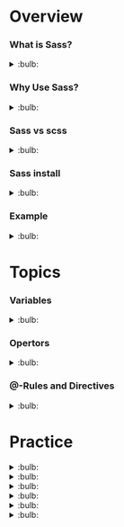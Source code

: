 # Overview

### What is Sass?

<details>
  <summary>:bulb:</summary>
 <li>Sass stands for Syntactically Awesome Stylesheet</li>
 <li>Sass is an extension to CSS</li>
 <li>Sass is a CSS pre-processor</li>
 <li>Sass stands for Syntactically Awesome Stylesheet</li>
 <li>Sass is completely compatible with all versions of CSS</li>
 <li>Sass reduces repetition of CSS and therefore saves time</li>
 <li>Sass is free to download and use</li>
</details>

### Why Use Sass?
<details>
  <summary>:bulb:</summary>
  
<li>It is easy, short and clean in a programming construct.</li>
<li>It contains all the features of CSS along with some advance features.</li>
<li>don't need to repeat similar CSS again and again in your project.</li>
</details>

### Sass vs scss
<details>
  <summary>:bulb:</summary>
  
![image](https://user-images.githubusercontent.com/75599178/174654405-8209e133-4386-4baa-8e73-bea84ad55c69.png)
</details>

### Sass install
<details>
  <summary>:bulb:</summary>
  * Sass for html page we have to add vscode extension which is sass live compiler.

  * To start, create a folder with two folders inside, CSS and images. Then inside the CSS folder create a file with the Sass extension (style.scss)in my case it's style.scss.

  * Then open it and the file will be detected right away. Below the editor a button will appear named Watch Sass. Just click on it to tell Sass to watch this file and start generating (compiling) code in the CSS file.

  * Once SASS finishes compiling it will create three files in the project's CSS folder: style.css, style.scss, and style.css.map. It tracks all the changes and it is ready to generate CSS code.

  * Then , we will link our CSS file in the index.html file.
  
For reference, visit https://www.youtube.com/watch?v=Zz6eOVaaelI.
``` css
<link rel="stylesheet" href="css/style.css">
 ```
</details>

### Example

<details>
  <summary>:bulb:</summary>
  
![image](https://user-images.githubusercontent.com/75599178/174790669-6cbb8473-dd03-4040-852b-823bedd762ad.png)

``` html
<!-- index.html -->  
  
  
<!DOCTYPE html>
<html lang="en">
<head>
      <meta charset="UTF-8">
      <meta http-equiv="X-UA-Compatible" content="IE=edge">
      <meta name="viewport" content="width=device-width, initial-scale=1.0">
      <link rel="stylesheet" href="css/style.css">
      <title>SASS Tutorial</title>
</head>
<body>
      <header>
            <h1>WELCOME</h1>
            <button>Add Details</button>
      </header>
      <div class="contact">
            
            <div class="info">
                  <h1>Contact Info</h1>
                  <p>This is the page to show the contacts.</p>
                  <button>Details</button>
            </div>
      </div>
</body>
</html>

```
``` css 
/* style.css */
  
  
header {
  margin: 2rem 2rem 2rem 50rem;
  display: flex;
  justify-content: center;
  color: rgb(58, 42, 42);
}
header button {
  background: rgb(56, 146, 142);
}
header button:hover {
  background: red;
}

body {
  background-color: #ab99ca;
  padding: 2rem;
  min-height: 100vh;
  align-items: center;
}
body .contact button {
  background: rgb(58, 148, 90);
}
/*# sourceMappingURL=style.css.map */
  
```
  
 ```css 
  
/* style.css.map */
  
{"version":3,"sources":["style.scss","style.css"],"names":[],"mappings":"AAMA;EACI,4BAAA;EACA,aAAA;EACA,uBAAA;EACA,sBANU;ACCd;ADMI;EACI,6BATM;ACKd;ADKQ;EACI,eAAA;ACHZ;;ADOA;EACI,yBAAA;EACA,aAAA;EACA,iBAAA;EACA,mBAAA;ACJJ;ADKI;EACI,4BAAA;ACHR","file":"style.css"}
  
```
```css 
 /* style.scss */


$primaryBtn : rgb(56, 146, 142);
$textColor  : rgb(58, 42, 42);

header{
    margin: 2rem 2rem 2rem 50rem;
    display: flex;
    justify-content: center;
    color: $textColor;
    button {
        background: $primaryBtn;
        &:hover {
            background: red;
        }
    }
}
body {
    background-color: #ab99ca;
    padding: 2rem;
    min-height: 100vh;
    align-items: center;
    .contact button {
        background: rgb(58, 148, 90);
    }
}
```
Interface will be :

![image](https://user-images.githubusercontent.com/75599178/174791880-5ded9321-c8a2-43b3-882f-9c10bf956fe7.png)
</details>

# Topics

### Variables

<details>
  <summary>:bulb:</summary>
  
> Sass variables are used to store information that can be reused throughout the stylesheet when you need. You can store things like colors, font stacks, or any CSS value according to your future reusability.  ** The $ symbol is used to make something a variable. **
``` css
$pageColor: rgb(178, 224, 197);
$fontFamily: Helvetica, sans-serif;
$fontColor:rgb(12, 62, 136);

body{
    background: 100% $pageColor;
    font-family: $fontFamily;
    color: $fontColor;
}
```
</details>

### Opertors
<details>
  <summary>:bulb:</summary>  

### 1) Assignment Operator

In Sass, the colon ( : ) operator is used to define a variable.

``` css
$main-color: lightpink;   
```
### 2) Arithmetic Operators
![image](https://user-images.githubusercontent.com/75599178/175319917-76eff30a-41ff-4453-ac39-074a3a87b9c1.png)
``` css

h2 {  
    font-size: 15px + 2em; // Show error due to incompatible units  
    font-size: 15px + 2; // 17px  
} 
2)Multiplication of two numbers of the same unit is not valid CSS:

h2 {  
    font-size: 5px * 2px; // invalid CSS  
}  
3)The division operator is an integral part of the CSS shorthand properties.

font: 16px / 24px Arial sans-serif;  
background: url("http://example.com") no-repeat fixed center / cover;   

h2 {  
    font-size: 16px / 24px // Outputs as CSS  
    font-size: (16px / 24px) // Uses parentheses, does division  
    font-size: #{$base-size} / #{$line-height}; // Uses interpolation, outputs as CSS  
    font-size: $base-size / $line-height // Uses variables, does division  
    opacity: random(4) / 5; // Uses a function, does division  
    padding-right: 2px / 4px + 3px // Uses an arithmetic expression, does division  
}  

```
</details>

### @-Rules and Directives

<details>
  <summary>:bulb:</summary>
A list of all the rules and directives used in Sass are given 

![image](https://user-images.githubusercontent.com/75599178/175326333-78f1998f-b850-4003-8fbf-2c90e08a913b.png)

![image](https://user-images.githubusercontent.com/75599178/175326411-335ee2ea-16df-4586-8093-316f5439556d.png)

### @import 

> CSS provides @import option that makes you able to split your CSS into smaller, more maintainable portions. 

> for Example we dont need to change anything related scss for after watching scss ... 
``` scss
// _component.scss

html,  
body,  
ul,  
ol {  
   margin: 0;  
  padding: 0;  
} 
// --------------------------------------------------------------------------------------

// style.scss (main sass file)

@import "./component";

body {  
    font: 100% Helvetica, sans-serif;  
    background-color: #419453;  
}  
```

### @media
> Sass @media directive is used to set style rules to different media types. 

> The Sass @media directive can be nested inside the selector SASS but the main impact is displayed to the top level of the stylesheet.
``` scss
// style.scss
h1,h3{  
    color: rgb(182, 68, 182);  
}  
.style{  
    width: 500px;  

    @media screen and (orientation: portrait){  
        width:200px;  
        margin-left: 80px;  
    }  
}  
```
### @extend
> Sass, @extend is used to share a set of CSS properties from one selector to another. It is a very important and useful feature of Sass.

``` scss
// style.scss
.message {  
    border: 1px solid #ccc;  
    padding: 10px;  
    color: #333;  
  }  
  .success {  
    @extend .message;  
    border-color: green;  
  }  
  .error {  
    @extend .message;  
    border-color: red;  
  }  
  .warning {  
    @extend .message;  
    border-color: yellow;  
  } 
```

### @at-root
> Sass @at-root directive is a collection of nested rules that are used to style block at the root of the document.

> syntax
``` scss
  @at-root (without: ...) and @at-root (with: ...)   
```

``` scss

// style.scss
h1, h3{  
    color: blue;  
    background-color: pink;  

    @at-root {  
        .style{  
        font-size: 20px;  
        font-style: bold;  
        color: violet;  
        }  
     }  
}
```

### @debug 

> Sass @debug directive is used to detect the errors and display the SassScript expressions values to the standard error output stream.

``` scss

// style.scss

$font-sizes: 10px + 20px;  
$style: (  
  color: #bdc3c7  
);  
.container{  
  @debug $style;  
  @debug $font-sizes;  
}  
```
### @warn 

> Sass @warn directive is used when you get a problem and want to give a cautionary advice to the users. It displays the value of a SassScript expression to the standard error output stream.

> There are two specific differences between @warn and @debug:
<li>Warning can be turned off with the --quiet command-line option or the: quiet Sass option.</li>
<li>Sass @warn directive provides a printed output along with the message so that the user being warned where the warning is occurred.</li>

``` scss

// style.scss
$main-color:  #bdc3c7;  
@warn "Darker: " darken($main-color, 30%);  
```

### @error 

> Sass @error directive is used when you want to display errors. It displays the SassScript expression values as fatal error including a nice stack trace.

``` scss

// style.scss
$colors: (  
  blue: #c0392b,  
  black: #2980b9,  
);  
@function style-variation($style) {  
  @if map-has-key($colors, $style) {  
    @return map-get($colors, $style);  
  }  
  @error "Invalid color: '#{$style}'.";  
}  
.container {  
  style: style-variation(white);  
}  
```
</details>



























# Practice

<details>
  <summary>:bulb:</summary>
  
> Initial stage  
> Switch the watch sass in task bar of vscode.  

``` html
  <!DOCTYPE html>
<html lang="en">
<head>
      <meta charset="UTF-8">
      <meta http-equiv="X-UA-Compatible" content="IE=edge">
      <meta name="viewport" content="width=device-width, initial-scale=1.0">
      <link rel="stylesheet" href="css/style.css">
      <title>SASS Tutorial</title>
</head>
<body>
      <header>
            <h1>WELCOME</h1>
            <button>Add Details</button>
      </header>
      <div class="contact">
            
            <div class="info">
                  <h1>Contact Info</h1>
                  <p>This is the page to show the contacts.</p>
                  <button>Details</button>
            </div>
      </div>
</body>
</html>

```
  
``` scss
  /* style.scss */
   header{
    background: rgb(88, 192, 114);
    display: flex;
    justify-content: center;
    align-items: center;
}
```
![image](https://user-images.githubusercontent.com/75599178/174877844-9a35200a-5ec3-4206-a466-a73080f7da04.png)

</details>

<details>
  <summary>:bulb:</summary>
  
> Variables adding  
  
``` scss
  /* style.scss */
   $primaryBtn : rgb(180, 153, 223); // variable

header{
    background: rgb(88, 192, 114);
    display: flex;
    justify-content: center;
    align-items: center;
}

header button{
    background: $primaryBtn;
}

.contact button{
    background: $primaryBtn;
}
```
</details>
<details>
  <summary>:bulb:</summary>
  
 > Complex nesting 
  
``` scss
  /* style.scss */

$primaryBtn : rgb(180, 153, 223); // variable
$textColor: rgb(20, 20, 59);

header{
    background: rgb(88, 192, 114);
    display: flex;
    justify-content: center;
    align-items: center;
    color: $textColor;

    button{
        background: $primaryBtn;

        &:hover{
            background: rgb(226, 226, 144);
        }
    }

    &:hover{
        background-color: coral;
    }
}


.contact button{
    background: $primaryBtn;
}
``` 
![image](https://user-images.githubusercontent.com/75599178/174883631-e8607af3-b240-425e-b1f8-d01c9a45453f.png)

</details>

<details>
  <summary>:bulb:</summary>
  
> Separating code into multiple files
``` scss
  /* style.scss */

$primaryBtn : rgb(180, 153, 223); // variable
$textColor: rgb(20, 20, 59);

@import "./header";


.contact button{
    background: $primaryBtn;
}
``` 
> Add _header.scss in css folder to organize the codes as project flow.
> Then add header section styles to _header.scss file and import it in style.scss.  
``` scss
  /* _header.scss */

header{
    background: rgb(88, 192, 114);
    display: flex;
    justify-content: center;
    align-items: center;
    color: $textColor;

    button{
        background: $primaryBtn;

        &:hover{
            background: rgb(226, 226, 144);
        }
    }

    &:hover{
        background-color: coral;
    }
}
``` 
</details>
<details>
  <summary>:bulb:</summary>

> ### Variables, Mixins & custom mixins
<br>
  
> Create _variables.scss in css folder.
  
``` scss
 /* _variables.scss */

$primaryBtn : rgb(56, 146, 142);
$textColor  : rgb(58, 42, 42);
```

``` scss
 /* style.scss */

@import "./variables";
@import "./header";


.contact button{
    background: $primaryBtn;
}

```
> ### Mixins
<br>
  
> Create _mixins.scss file  in css folder.
``` scss
 /* style.scss */

@import "./variables";
@import "./header";
@import "./mixins";


.contact button{
    background: $primaryBtn;
}

```
``` scss
 /* _mixins.scss */

@mixin flexProp {
    display: flex;
    justify-content: center;
    align-items: center;
}

```
``` scss
 /* _header.scss */

header{
    background: rgb(88, 192, 114);
    height: 100vh;
    color: $textColor;

    @include flexProp();

    button{
        background: $primaryBtn;

        &:hover{
            background: rgb(226, 226, 144);
        }
    }

    &:hover{
        background-color: coral;
    }
}

```
![image](https://user-images.githubusercontent.com/75599178/174889770-b71e6fcb-ee93-46a8-bdec-4a7fdbd2a28f.png)

</details>
<details>
  <summary>:bulb:</summary>
  
``` scss
 /* _mixins.scss */


@mixin flexProp ($direction, $background) {
    display: flex;
    justify-content: center;
    align-items: center;
    flex-direction: $direction;
    background: $background
}

```
``` scss
 /* _header.scss */


header{
    @include flexProp(column, rgb(104, 129, 104));

    height: 100vh;
    // background: #ab99ca;;
    color: $textColor;
    button {
        background: $primaryBtn;
        height: fit-content;
        align-items: center;
        &:hover {
            background: red;
        }
    }
}

```
``` scss
 /* style.scss */
header{
  //  branch sassy files import
  @import "./variables";
  @import "./header";
  @import "./mixins";
  
.contact {
    @extend header;
    background: rgb(190, 190, 86);
    width: 100% - 30%;
    // padding: 2rem;
    // min-height: 100vh;
    // // align-items: center;
    // .contact button {
    //     background: rgb(58, 148, 90);
    // }
}

```
![screencapture-file-D-Sass-Exercise-1-html-2022-06-22-02_17_15](https://user-images.githubusercontent.com/75599178/174895098-f7d516cc-a3d5-4f09-9ebb-d0516d0e9fc6.png)

</details>














